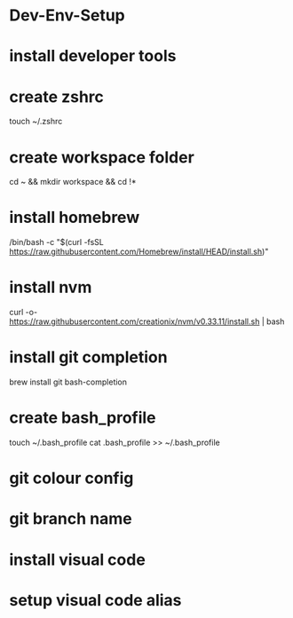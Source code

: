 # Dev-Env-Setup

# install developer tools

# create zshrc
touch ~/.zshrc

# create workspace folder
cd ~ && mkdir workspace && cd !*

# install homebrew
/bin/bash -c "$(curl -fsSL https://raw.githubusercontent.com/Homebrew/install/HEAD/install.sh)"

# install nvm
curl -o- https://raw.githubusercontent.com/creationix/nvm/v0.33.11/install.sh | bash

# install git completion
brew install git bash-completion

# create bash_profile

touch ~/.bash_profile
cat .bash_profile >> ~/.bash_profile

# git colour config

# git branch name

# install visual code

# setup visual code alias

